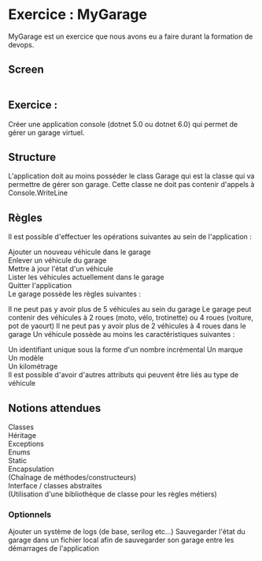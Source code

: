 # Exercice : MyGarage

MyGarage est un exercice que nous avons eu a faire durant la formation de devops.

## Screen 

<a href="https://zupimages.net/viewer.php?id=22/01/iof9.png"><img src="https://zupimages.net/up/22/01/iof9.png" alt="" /></a>
## Exercice :
Créer une application console (dotnet 5.0 ou dotnet 6.0) qui permet de gérer un garage virtuel.

## Structure
L'application doit au moins posséder le class Garage qui est la classe qui va permettre de gérer son garage. Cette classe ne doit pas contenir d'appels à Console.WriteLine

## Règles
Il est possible d'effectuer les opérations suivantes au sein de l'application :

Ajouter un nouveau véhicule dans le garage  
Enlever un véhicule du garage  
Mettre à jour l'état d'un véhicule  
Lister les véhicules actuellement dans le garage  
Quitter l'application  
Le garage possède les règles suivantes :

Il ne peut pas y avoir plus de 5 véhicules au sein du garage
Le garage peut contenir des véhicules à 2 roues (moto, vélo, trotinette) ou 4 roues (voiture, pot de yaourt)
Il ne peut pas y avoir plus de 2 véhicules à 4 roues dans le garage
Un véhicule possède au moins les caractéristiques suivantes :

Un identifiant unique sous la forme d'un nombre incrémental
Un marque  
Un modèle  
Un kilométrage  
Il est possible d'avoir d'autres attributs qui peuvent être liés au type de véhicule

## Notions attendues
Classes  
Héritage  
Exceptions  
Enums  
Static  
Encapsulation  
(Chaînage de méthodes/constructeurs)  
Interface / classes abstraites  
(Utilisation d'une bibliothèque de classe pour les règles métiers)  
### Optionnels  
Ajouter un système de logs (de base, serilog etc...)
Sauvegarder l'état du garage dans un fichier local afin de sauvegarder son garage entre les démarrages de l'application
